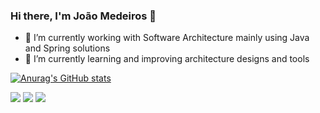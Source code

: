 ### Hi there, I'm João Medeiros 👋

- 🔭 I’m currently working with Software Architecture mainly using Java and Spring solutions
- 🌱 I’m currently learning and improving architecture designs and tools

[![Anurag's GitHub stats](https://github-readme-stats.vercel.app/api?username=joao-f-medeiros)](https://github.com/anuraghazra/github-readme-stats)

<div> 
  <a href="https://instagram.com/joao.f.medeiros" target="_blank"><img src="https://img.shields.io/badge/-Instagram-%23E4405F?style=for-the-badge&logo=instagram&logoColor=white" target="_blank"></a>
  <a href = "mailto:joaomedeiros.engineer@gmail.com"><img src="https://img.shields.io/badge/-Gmail-%23333?style=for-the-badge&logo=gmail&logoColor=white" target="_blank"></a>
  <a href="https://www.linkedin.com/in/joao-medeiros" target="_blank"><img src="https://img.shields.io/badge/-LinkedIn-%230077B5?style=for-the-badge&logo=linkedin&logoColor=white" target="_blank"></a> 
  
</div>
